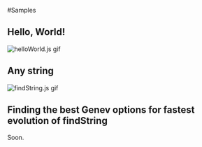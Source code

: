 
#Samples

## Hello, World!
![helloWorld.js gif](http://awadyehya.github.io/img/Projects/git/genevHelloWorld.gif)

## Any string
![findString.js gif](http://awadyehya.github.io/img/Projects/git/genevString.gif)

## Finding the best Genev options for fastest evolution of findString
Soon. 